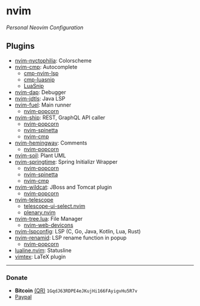 # nvim
*Personal Neovim Configuration*

## Plugins
- [nvim-nyctophilia](https://github.com/javiorfo/nvim-nyctophilia): Colorscheme
- [nvim-cmp](https://github.com/hrsh7th/nvim-cmp): Autocomplete
    - [cmp-nvim-lsp](https://github.com/hrsh7th/cmp-nvim-lsp)
    - [cmp-luasnip](https://github.com/saadparwaiz1/cmp_luasnip)
    - [LuaSnip](https://github.com/L3MON4D3/LuaSnip)
- [nvim-dap](https://github.com/mfussenegger/nvim-dap): Debugger
- [nvim-jdtls](https://github.com/mfussenegger/nvim-jdtls): Java LSP
- [nvim-fuel](https://github.com/javiorfo/nvim-fuel): Main runner
    - [nvim-popcorn](https://github.com/javiorfo/nvim-popcorn)
- [nvim-ship](https://github.com/javiorfo/nvim-popcorn): REST, GraphQL API caller
    - [nvim-popcorn](https://github.com/javiorfo/nvim-popcorn)
    - [nvim-spinetta](https://github.com/javiorfo/nvim-spinetta)
    - [nvim-cmp](https://github.com/hrsh7th/nvim-cmp)
- [nvim-hemingway](https://github.com/javiorfo/nvim-hemingway): Comments
    - [nvim-popcorn](https://github.com/javiorfo/nvim-popcorn)
- [nvim-soil](https://github.com/javiorfo/nvim-soil): Plant UML
- [nvim-springtime](https://github.com/javiorfo/nvim-springtime): Spring Initializr Wrapper
    - [nvim-popcorn](https://github.com/javiorfo/nvim-popcorn)
    - [nvim-spinetta](https://github.com/javiorfo/nvim-spinetta)
    - [nvim-cmp](https://github.com/hrsh7th/nvim-cmp)
- [nvim-wildcat](https://github.com/javiorfo/nvim-wildcat): JBoss and Tomcat plugin
    - [nvim-popcorn](https://github.com/javiorfo/nvim-popcorn)
- [nvim-telescope](https://github.com/nvim-telescope/telescope.nvim)
    - [telescope-ui-select.nvim](https://github.com/nvim-telescope/telescope-ui-select.nvim)
    - [plenary.nvim](https://github.com/nvim-lua/plenary.nvim)
- [nvim-tree.lua](https://github.com/nvim-tree/nvim-tree.lua): File Manager
    - [nvim-web-devicons](https://github.com/nvim-tree/nvim-web-devicons)
- [nvim-lspconfig](https://github.com/neovim/nvim-lspconfig): LSP (C, Go, Java, Kotlin, Lua, Rust)
- [nvim-renamid](https://github.com/javiorfo/nvim-renamid): LSP rename function in popup
    - [nvim-popcorn](https://github.com/javiorfo/nvim-popcorn)
- [lualine.nvim](https://github.com/nvim-lualine/lualine.nvim): Statusline
- [vimtex](https://github.com/lervag/vimtex): LaTeX plugin

---

### Donate
- **Bitcoin** [(QR)](https://raw.githubusercontent.com/javiorfo/img/master/crypto/bitcoin.png)  `1GqdJ63RDPE4eJKujHi166FAyigvHu5R7v`
- [Paypal](https://www.paypal.com/donate/?hosted_button_id=FA7SGLSCT2H8G)
